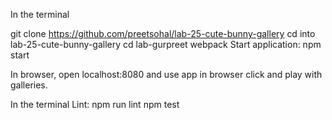 In the terminal

git clone https://github.com/preetsohal/lab-25-cute-bunny-gallery
cd into lab-25-cute-bunny-gallery
cd lab-gurpreet
webpack
Start application: npm start

In browser, open localhost:8080 and use app
in browser click and play with galleries.

In the terminal
Lint: npm run lint
npm test
